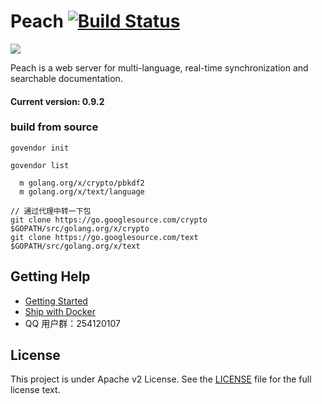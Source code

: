 # Peach [![Build Status](https://travis-ci.org/peachdocs/peach.svg?branch=master)](https://travis-ci.org/peachdocs/peach)

![](https://github.com/peachdocs/peach/raw/master/public/img/favicon.ico)

Peach is a web server for multi-language, real-time synchronization and searchable documentation.

#### Current version: 0.9.2

### build from source

```
govendor init

govendor list

  m golang.org/x/crypto/pbkdf2                       
  m golang.org/x/text/language

// 通过代理中转一下包
git clone https://go.googlesource.com/crypto $GOPATH/src/golang.org/x/crypto
git clone https://go.googlesource.com/text $GOPATH/src/golang.org/x/text

```

## Getting Help

- [Getting Started](http://peachdocs.org/docs/intro/getting_started)
- [Ship with Docker](https://github.com/peachdocs/peach/tree/master/docker)
- QQ 用户群：254120107

## License

This project is under Apache v2 License. See the [LICENSE](LICENSE) file for the full license text.